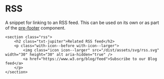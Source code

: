# RSS

A snippet for linking to an RSS feed. This can be used on its own or as part of the [pre-footer](pre-footer.md) component.

```
<section class="rss">
    <h2 class="txt-jupiter">Related RSS feed</h2>
    <p class="with-icon--before with-icon--larger">
        <img class="icon icon--larger" src="/dist/assets/svg/rss.svg" width="30" height="30" alt aria-hidden="true" />
        <a href="https://www.w3.org/blog/feed">Subscribe to our Blog feed</a>
    </p>
</section>
```